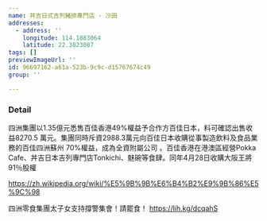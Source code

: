 ```yaml
---
name: 丼吉日式吉列豬排專門店 - 沙田
addresses:
  - address: ''
    longitude: 114.1883064
    latitude: 22.3823087
tags: []
previewImageUrl: ''
id: 96697162-a61a-523b-9c9c-d15767674c49
group: ''

---
```

### Detail
四洲集團以1.35億元悉售百佳香港49%權益予合作方百佳日本，料可確認出售收益8270.5 萬元。集團同時斥資2988.3萬元向百佳日本收購從事製造飲料及食品業務的百佳四洲蘇州 70%權益，成為全資附屬公司 。百佳香港在港澳區經營Pokka Cafe、丼吉日本吉列專門店Tonkichi、魅碗等食肆。同年4月28日收購大阪王將91％股權

https://zh.wikipedia.org/wiki/%E5%9B%9B%E6%B4%B2%E9%9B%86%E5%9C%98

四洲零食集團太子女支持撐警集會！請罷食！
https://lih.kg/dcqahS

